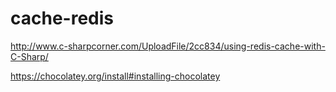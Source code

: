 # cache-redis

http://www.c-sharpcorner.com/UploadFile/2cc834/using-redis-cache-with-C-Sharp/


https://chocolatey.org/install#installing-chocolatey
